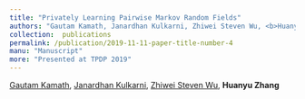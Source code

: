 ```yaml
---
title: "Privately Learning Pairwise Markov Random Fields"
authors: "Gautam Kamath, Janardhan Kulkarni, Zhiwei Steven Wu, <b>Huanyu Zhang</b>, accepted by <b>TPDP 2019</b>"
collection:  publications
permalink: /publication/2019-11-11-paper-title-number-4
manu: "Manuscript"
more: "Presented at TPDP 2019"
---
```


[Gautam Kamath](http://www.gautamkamath.com/), [Janardhan Kulkarni](https://users.cs.duke.edu/~kulkarni/), [Zhiwei Steven Wu](https://zstevenwu.com/), **Huanyu Zhang**
